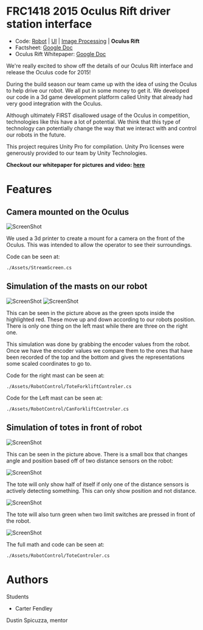 FRC1418 2015 Oculus Rift driver station interface
=================================================

* Code: [Robot](https://github.com/frc1418/2015-robot) | [UI](https://github.com/frc1418/2015-ui) | [Image Processing](https://github.com/frc1418/2015-vision) | **Oculus Rift**
* Factsheet: [Google Doc](https://docs.google.com/document/d/1irbUm-Qfxz_Ua2XiB5KzYWG2Ec5Xhr038NqL-k4FveA)
* Oculus Rift Whitepaper: [Google Doc](https://docs.google.com/document/d/1-8BB0rzydTxpMA9buoe7J2LLSpy6g8wTbeJXNPeNb_0/)

We're really excited to show off the details of our Oculus Rift interface and
release the Oculus code for 2015!

During the build season our team came up with the idea of using the 
Oculus to help drive our robot. We all put in some money to get it.
We developed our code in a 3d game development platform called Unity
that already had very good integration with the Oculus.

Although ultimately FIRST disallowed usage of the Oculus in competition,
technologies like this have a lot of potential. We think that this type
of technology can potentially change the way that we interact with and
control our robots in the future.

This project requires Unity Pro for compilation. Unity Pro licenses were
generously provided to our team by Unity Technologies.

**Checkout our whitepaper for pictures and video: [here](https://docs.google.com/document/d/1-8BB0rzydTxpMA9buoe7J2LLSpy6g8wTbeJXNPeNb_0/)**

Features
================

Camera mounted on the Oculus
------------

![ScreenShot](Pictures/CameraWindow.png)

We used a 3d printer to create a mount for a camera on the front of the
Oculus. This was intended to allow the operator to see their surroundings.

Code can be seen at:

    ./Assets/StreamScreen.cs
	
Simulation of the masts on our robot
-----------------------------

![ScreenShot](Pictures/RobotMasts.JPG)
![ScreenShot](Pictures/Mast.png)

This can be seen in the picture above as the green spots inside the
highlighted red. These move up and down according to our robots
position. There is only one thing on the left mast while there are
three on the right one.

This simulation was done by grabbing the encoder values from the robot.
Once we have the encoder values we compare them to the ones that have
been recorded of the top and the bottom and gives the representations
some scaled coordinates to go to.

Code for the right mast can be seen at:

    ./Assets/RobotControl/ToteForkliftControler.cs
    
Code for the Left mast can be seen at:

    ./Assets/RobotControl/CanForkliftControler.cs
	
Simulation of totes in front of robot
--------------------

![ScreenShot](Pictures/Tote.png)

This can be seen in the picture above. There is a small box that changes
angle and position based off of two distance sensors on the robot:

![ScreenShot](Pictures/DistanceSensors.JPG)

The tote will only show half of itself if only one of the distance sensors
is actively detecting something. This can only show position and not distance.

![ScreenShot](Pictures/HalfTote.png)

The tote will also turn green when two limit switches are pressed in front of
the robot.

![ScreenShot](Pictures/ToteGreen.png)

The full math and code can be seen at:

    ./Assets/RobotControl/ToteControler.cs

Authors
=======

Students

* Carter Fendley

Dustin Spicuzza, mentor
